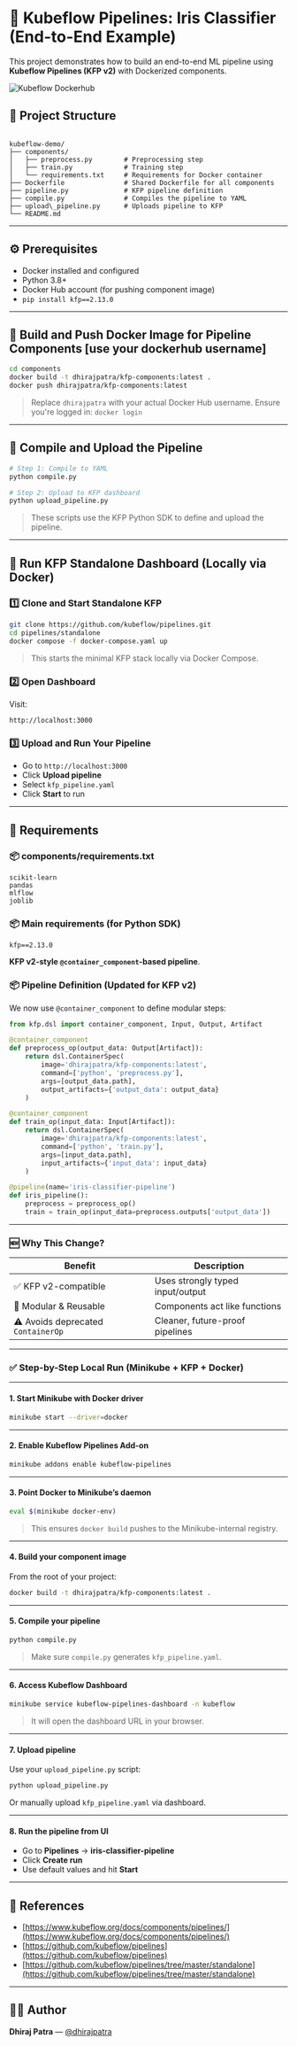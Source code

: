 # 🚀 Kubeflow Pipelines: Iris Classifier (End-to-End Example)

This project demonstrates how to build an end-to-end ML pipeline using **Kubeflow Pipelines (KFP v2)** with Dockerized components.

![Kubeflow Dockerhub](./kubeflow.png)

## 📁 Project Structure

```

kubeflow-demo/
├── components/
│   ├── preprocess.py        # Preprocessing step
│   ├── train.py             # Training step
│   └── requirements.txt     # Requirements for Docker container
├── Dockerfile               # Shared Dockerfile for all components
├── pipeline.py              # KFP pipeline definition
├── compile.py               # Compiles the pipeline to YAML
├── upload\_pipeline.py      # Uploads pipeline to KFP
└── README.md

````

---

## ⚙️ Prerequisites

- Docker installed and configured
- Python 3.8+
- Docker Hub account (for pushing component image)
- `pip install kfp==2.13.0`

---

## 🐳 Build and Push Docker Image for Pipeline Components [use your dockerhub username]

```bash
cd components
docker build -t dhirajpatra/kfp-components:latest .
docker push dhirajpatra/kfp-components:latest
````

> Replace `dhirajpatra` with your actual Docker Hub username.
> Ensure you're logged in: `docker login`

---

## 🧱 Compile and Upload the Pipeline

```bash
# Step 1: Compile to YAML
python compile.py

# Step 2: Upload to KFP dashboard
python upload_pipeline.py
```

> These scripts use the KFP Python SDK to define and upload the pipeline.

---

## 🧪 Run KFP Standalone Dashboard (Locally via Docker)

### 1️⃣ Clone and Start Standalone KFP

```bash
git clone https://github.com/kubeflow/pipelines.git
cd pipelines/standalone
docker compose -f docker-compose.yaml up
```

> This starts the minimal KFP stack locally via Docker Compose.

### 2️⃣ Open Dashboard

Visit:

```
http://localhost:3000
```

### 3️⃣ Upload and Run Your Pipeline

* Go to `http://localhost:3000`
* Click **Upload pipeline**
* Select `kfp_pipeline.yaml`
* Click **Start** to run

---

## 🧰 Requirements

### 📦 components/requirements.txt

```text
scikit-learn
pandas
mlflow
joblib
```

### 📦 Main requirements (for Python SDK)

```text
kfp==2.13.0
```


**KFP v2-style `@container_component`-based pipeline**.


### 📦 Pipeline Definition (Updated for KFP v2)

We now use `@container_component` to define modular steps:

```python
from kfp.dsl import container_component, Input, Output, Artifact

@container_component
def preprocess_op(output_data: Output[Artifact]):
    return dsl.ContainerSpec(
        image='dhirajpatra/kfp-components:latest',
        command=['python', 'preprocess.py'],
        args=[output_data.path],
        output_artifacts={'output_data': output_data}
    )

@container_component
def train_op(input_data: Input[Artifact]):
    return dsl.ContainerSpec(
        image='dhirajpatra/kfp-components:latest',
        command=['python', 'train.py'],
        args=[input_data.path],
        input_artifacts={'input_data': input_data}
    )

@pipeline(name='iris-classifier-pipeline')
def iris_pipeline():
    preprocess = preprocess_op()
    train = train_op(input_data=preprocess.outputs['output_data'])
```

---

### 🆕 Why This Change?

| Benefit                            | Description                      |
| ---------------------------------- | -------------------------------- |
| ✅ KFP v2-compatible                | Uses strongly typed input/output |
| 🔄 Modular & Reusable              | Components act like functions    |
| ⚠️ Avoids deprecated `ContainerOp` | Cleaner, future-proof pipelines  |


---

### ✅ Step-by-Step Local Run (Minikube + KFP + Docker)

---

#### **1. Start Minikube with Docker driver**

```bash
minikube start --driver=docker
```

---

#### **2. Enable Kubeflow Pipelines Add-on**

```bash
minikube addons enable kubeflow-pipelines
```

---

#### **3. Point Docker to Minikube’s daemon**

```bash
eval $(minikube docker-env)
```

> This ensures `docker build` pushes to the Minikube-internal registry.

---

#### **4. Build your component image**

From the root of your project:

```bash
docker build -t dhirajpatra/kfp-components:latest .
```

---

#### **5. Compile your pipeline**

```bash
python compile.py
```

> Make sure `compile.py` generates `kfp_pipeline.yaml`.

---

#### **6. Access Kubeflow Dashboard**

```bash
minikube service kubeflow-pipelines-dashboard -n kubeflow
```

> It will open the dashboard URL in your browser.

---

#### **7. Upload pipeline**

Use your `upload_pipeline.py` script:

```bash
python upload_pipeline.py
```

Or manually upload `kfp_pipeline.yaml` via dashboard.

---

#### **8. Run the pipeline from UI**

* Go to **Pipelines** → **iris-classifier-pipeline**
* Click **Create run**
* Use default values and hit **Start**

---

## 📝 References

* [https://www.kubeflow.org/docs/components/pipelines/](https://www.kubeflow.org/docs/components/pipelines/)
* [https://github.com/kubeflow/pipelines](https://github.com/kubeflow/pipelines)
* [https://github.com/kubeflow/pipelines/tree/master/standalone](https://github.com/kubeflow/pipelines/tree/master/standalone)

---

## 👨‍💻 Author

**Dhiraj Patra** — [@dhirajpatra](https://github.com/dhirajpatra)
